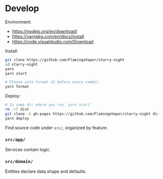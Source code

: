 # Develop

Environment:

- https://nodejs.org/en/download/
- https://yarnpkg.com/en/docs/install
- https://code.visualstudio.com/Download

Install:

```bash
git clone https://github.com/FlamingoVapor/starry-night
cd starry-night
yarn
yarn start

# Please auto format JS before every commit.
yarn format
```

Deploy:

```bash
# In same dir where you ran `yarn start`
rm -rf dist
git clone -b gh-pages https://github.com/FlamingoVapor/starry-night dist
yarn deploy
```

Find source code under `src/`, organized by feature.

### `src/app/`

Services contain logic.

### `src/domain/`

Entities declare data shape and defaults.